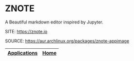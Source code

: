 # ZNOTE

 A Beautiful markdown editor inspired by Jupyter.

 SITE: https://znote.io

 SOURCE: https://aur.archlinux.org/packages/znote-appimage

 | [Applications](https://portable-linux-apps.github.io/apps.html) | [Home](https://portable-linux-apps.github.io)
 | --- | --- |

